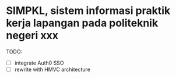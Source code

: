 # SIMPKL, sistem informasi praktik kerja lapangan pada politeknik negeri xxx

TODO:

- [ ] integrate Auth0 SSO
- [ ] rewrite with HMVC architecture
